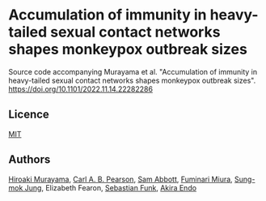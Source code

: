# Accumulation of immunity in heavy-tailed sexual contact networks shapes monkeypox outbreak sizes
Source code accompanying Murayama et al. "Accumulation of immunity in heavy-tailed sexual contact networks shapes monkeypox outbreak sizes". https://doi.org/10.1101/2022.11.14.22282286

## Licence

[MIT](https://github.com/hiroaki-murayama/MPX_depletion_susceptibles/blob/master/LICENSE)

## Authors

[Hiroaki Murayama](https://github.com/hiroaki-murayama),
[Carl A. B. Pearson](https://github.com/pearsonca),
[Sam Abbott](https://github.com/seabbs),
[Fuminari Miura](https://github.com/fmiura),
[Sung-mok Jung](https://github.com/SungmokJung),
Elizabeth Fearon,
[Sebastian Funk](https://github.com/sbfnk),
[Akira Endo](https://github.com/akira-endo)
